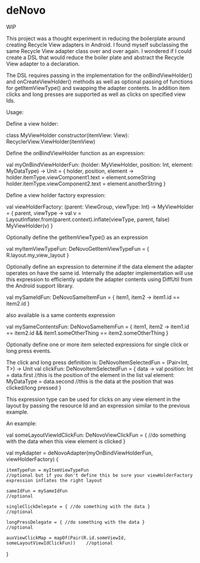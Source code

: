 # deNovo

WIP

This project was a thought experiment in reducing the boilerplate around creating Recycle View adapters in Android. I found myself subclassing the same Recycle View adapter class over and over again.
I wondered if I could create a DSL that would reduce the boiler plate and abstract the Recycle View adapter to a declaration. 

The DSL requires passing in the implementation for the onBindViewHolder() and onCreateViewHolder() methods as well as optional passing of functions for getItemViewType() and swapping the adapter contents.
In addition item clicks and long presses are supported as well as clicks on specified view Ids.  

Usage:

Define a view holder:

class MyViewHolder constructor(itemView: View): RecyclerView.ViewHolder(itemView)



Define the onBindViewHolder function as an expression: 

val myOnBindViewHolderFun: (holder: MyViewHolder, position: Int, element: MyDataType) -> Unit = { holder, position, element ->
    holder.itemType.viewComponent1.text = element.someString
    holder.itemType.viewComponent2.text = element.anotherString
}



Define a view holder factory expression:

val viewHolderFactory: (parent: ViewGroup, viewType: Int) -> MyViewHolder = { parent, viewType ->
    val v = LayoutInflater.from(parent.context).inflate(viewType, parent, false)
    MyViewHolder(v)
}



Optionally define the getItemViewType() as an expression

val myItemViewTypeFun: DeNovoGetItemViewTypeFun = { R.layout.my_view_layout }



Optionally define an expression to determine if the data element the adapter operates on  have the same id.
Internally the adapter implementation will use this expression to efficiently update the adapter contents using DiffUtil from the Android support library.

val mySameIdFun: DeNovoSameItemFun<MyDataType> = { item1, item2 -> item1.id == item2.id }

also available is a same contents expression

val mySameContentsFun: DeNovoSameItemFun<MyDataType> = { item1, item2 -> item1.id == item2.id  && item1.someOtherThing == item2.someOtherThing }



Optionally define one or more item selected expressions for single click or long press events.

The click and long press definition is: DeNovoItemSelectedFun<T> = (Pair<Int, T>) -> Unit
val clickFun: DeNovoItemSelectedFun<T> = { data ->
    val position: Int = data.first //this is the position of the element in the list
    val element: MyDataType = data.second //this is the data at the position that was clicked/long pressed
}



This expression type can be used for clicks on any view element in the layout by passing the resource Id and an expression similar to the previous example.



An example:

val someLayoutViewIdClickFun: DeNovoViewClickFun<MyDataType> = { //do something with the data when this view element is clicked }

val myAdapter = deNovoAdapter(myOnBindViewHolderFun, viewHolderFactory) {

    itemTypeFun = myItemViewTypeFun                                             //optional but if you don't define this be sure your viewHolderFactory expression inflates the right layout
    
    sameIdFun = mySameIdFun                                                     //optional
    
    singleClickDelegate = { //do something with the data }                      //optional
    
    longPressDelegate = { //do something with the data }                        //optional
    
    auxViewClickMap = mapOf(Pair(R.id.someViewId, someLayoutViewIdClickFun))    //optional
    
}